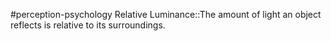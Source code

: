 #perception-psychology 
Relative Luminance::The amount of light an object reflects is relative to its surroundings. 